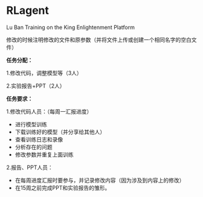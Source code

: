 # RLagent
Lu Ban Training on the King Enlightenment Platform

修改的时候注明修改的文件和原参数（并将文件上传或创建一个相同名字的空白文件）


**任务分配：**

1.修改代码，调整模型等（3人）

2.实验报告+PPT（2人）



**任务要求：**

1.修改代码人员：（每周一汇报进度）

- 进行模型训练
- 下载训练好的模型（并分享给其他人）
- 查看训练日志和录像
- 分析存在的问题
- 修改参数并重复上面训练

2.报告、PPT人员：

- 在每周进度汇报时要参与，并记录修改内容（因为涉及到内容上的修改）
- 在15周之前完成PPT和实验报告的雏形。

